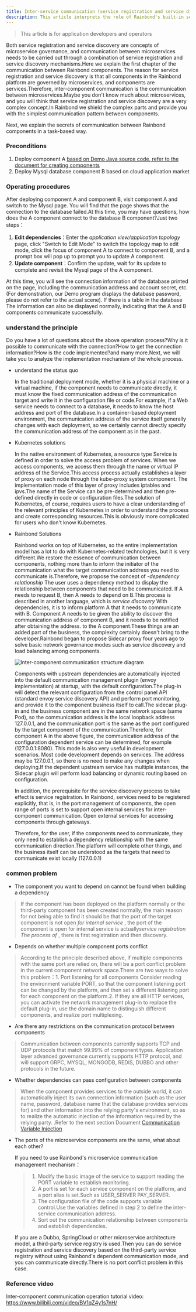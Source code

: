 ```yaml
---
title: Inter-service communication (service registration and service discovery)
description: This article interprets the role of Rainbond's built-in service registration and service discovery mechanism on communication between components.
---
```


> This article is for application developers and operators

Both service registration and service discovery are concepts of microservice governance, and communication between microservices needs to be carried out through a combination of service registration and service discovery mechanisms.Here we explain the first chapter of the communication between Rainbond components. The reason for service registration and service discovery is that all components in the Rainbond platform are governed by microservices, and components are services.Therefore, inter-component communication is the communication between microservices.Maybe you don't know much about microservices, and you will think that service registration and service discovery are a very complex concept.In Rainbond we shield the complex parts and provide you with the simplest communication pattern between components.

Next, we explain the secrets of communication between Rainbond components in a task-based way.

### Preconditions

1. Deploy component A [based on Demo Java source code, refer to the document for creating components](/docs/use-manual/component-create/creation-process)
2. Deploy Mysql database component B based on cloud application market

### Operating procedures

After deploying component A and component B, visit component A and switch to the Mysql page. You will find that the page shows that the connection to the database failed.At this time, you may have questions, how does the A component connect to the database B component?Just two steps：

1. <b>Edit dependencies</b>：Enter the _application view/application topology_ page, click "Switch to Edit Mode" to switch the topology map to edit mode, click the focus of component A to connect to component B, and a prompt box will pop up to prompt you to update A component.
2. <b>Update component</b>：Confirm the update, wait for its update to complete and revisit the Mysql page of the A component.

At this time, you will see the connection information of the database printed on the page, including the communication address and account secret, etc. (For demonstration, our Demo program displays the database password, please do not refer to the actual scene). If there is a table in the database The information can also be displayed normally, indicating that the A and B components communicate successfully.

### understand the principle

Do you have a lot of questions about the above operation process?Why is it possible to communicate with the connection?How to get the connection information?How is the code implemented?and many more.Next, we will take you to analyze the implementation mechanism of the whole process.

- understand the status quo

  In the traditional deployment mode, whether it is a physical machine or a virtual machine, if the component needs to communicate directly, it must know the fixed communication address of the communication target and write it in the configuration file or code.For example, if a Web service needs to connect to a database, it needs to know the host address and port of the database.In a container-based deployment environment, the communication address of the service itself generally changes with each deployment, so we certainly cannot directly specify the communication address of the component as in the past.

- Kubernetes solutions

  In the native environment of Kubernetes, a resource type Service is defined in order to solve the access problem of services. When we access components, we access them through the name or virtual IP address of the Service.This access process actually establishes a layer of proxy on each node through the kube-proxy system component. The implementation mode of this layer of proxy includes iptables and ipvs.The name of the Service can be pre-determined and then pre-defined directly in code or configuration files.The solution of Kubernetes, of course, requires users to have a clear understanding of the relevant principles of Kubernetes in order to understand the process and create corresponding resources.This is obviously more complicated for users who don't know Kubernetes.

- Rainbond Solutions

  Rainbond works on top of Kubernetes, so the entire implementation model has a lot to do with Kubernetes-related technologies, but it is very different.We restore the essence of communication between components, nothing more than to inform the initiator of the communication what the target communication address you need to communicate is.Therefore, we propose the concept of _-dependency relationship_ The user uses a dependency method to display the relationship between components that need to be communicated. If A needs to request B, then A needs to depend on B.This process is described in another language, which is _service discovery_ With dependencies, it is to inform platform A that it needs to communicate with B. Component A needs to be given the ability to discover the communication address of component B, and it needs to be notified after obtaining the address. to the A component.These things are an added part of the business, the complexity certainly doesn't bring to the developer.Rainbond began to propose Sidecar proxy four years ago to solve basic network governance modes such as service discovery and load balancing among components.

  ![Inter-component communication structure diagram](https://grstatic.oss-cn-shanghai.aliyuncs.com/docs/5.2/connection.png)

  Components with upstream dependencies are automatically injected into the default communication management plugin (envoy implementation) at startup, with the default configuration.The plug-in will detect the relevant configuration from the control panel API (standard envoy service discovery API) and perform port monitoring, and provide it to the component business itself to call.The sidecar plug-in and the business component are in the same network space (same Pod), so the communication address is the local loopback address 127.0.0.1, and the communication port is the same as the port configured by the target component of the communication.Therefore, for component A in the above figure, the communication address of the configuration dependent service can be determined, for example (127.0.0.1:8080). This mode is also very useful in development scenarios. Most code development depends on services. The address may be 127.0.0.1, so there is no need to make any changes when deploying.If the dependent upstream service has multiple instances, the Sidecar plugin will perform load balancing or dynamic routing based on configuration.

  In addition, the prerequisite for the service discovery process to take effect is service registration. In Rainbond, services need to be registered explicitly, that is, in the port management of components, the open range of ports is set to support open internal services for inter-component communication. Open external services for accessing components through gateways.

  Therefore, for the user, if the components need to communicate, they only need to establish a dependency relationship with the same communication direction.The platform will complete other things, and the business itself can be understood as the targets that need to communicate exist locally (127.0.0.1)

### common problem

- The component you want to depend on cannot be found when building a dependency

> If the component has been deployed on the platform normally or the third-party component has been created normally, the main reason for not being able to find it should be that the port of the target component is not open _for internal service_ , the port of the component is open for internal service is actually*service registration The process of* , there is first registration and then discovery.

- Depends on whether multiple component ports conflict

> According to the principle described above, if multiple components with the same port are relied on, there will be a port conflict problem in the current component network space.There are two ways to solve this problem：1. Port listening for all components Consider reading the environment variable PORT, so that the component listening port can be changed by the platform, and then set a different listening port for each component on the platform.2. If they are all HTTP services, you can activate the network management plug-in to replace the default plug-in, use the domain name to distinguish different components, and realize port multiplexing.

- Are there any restrictions on the communication protocol between components

> Communication between components currently supports TCP and UDP protocols that match 99.99% of component types. Application layer advanced governance currently supports HTTP protocol, and will support GRPC, MYSQL, MONGODB, REDIS, DUBBO and other protocols in the future.

- Whether dependencies can pass configuration between components

> When the component provides services to the outside world, it can automatically inject its own connection information (such as the user name, password, database name that the database provides services for) and other information into the relying party's environment, so as to realize the automatic injection of the information required by the relying party. .Refer to the next section Document [Communication Variable Injection](./connection_env)

- The ports of the microservice components are the same, what about each other?

  If you need to use Rainbond's microservice communication management mechanism：

  > 1. Modify the basic image of the service to support reading the PORT variable to establish monitoring.
  > 2. A port is set for each service component on the platform, and a port alias is set.Such as USER_SERVER PAY_SERVER.
  > 3. The configuration file of the code supports variable control.Use the variables defined in step 2 to define the inter-service communication address.
  > 4. Sort out the communication relationship between components and establish dependencies.

  If you are a Dubbo, SpringCloud or other microservice architecture model, a third-party service registry is used.Then you can do service registration and service discovery based on the third-party service registry without using Rainbond's dependent communication mode, and you can communicate directly.There is no port conflict problem in this case.

### Reference video

Inter-component communication operation tutorial video: https://www.bilibili.com/video/BV1qZ4y1s7nH/


<!-- ### 进阶内容

[组件之间网络治理之熔断](../advanced-scenarios/devops/service-fuse-current-limitation/) -->

